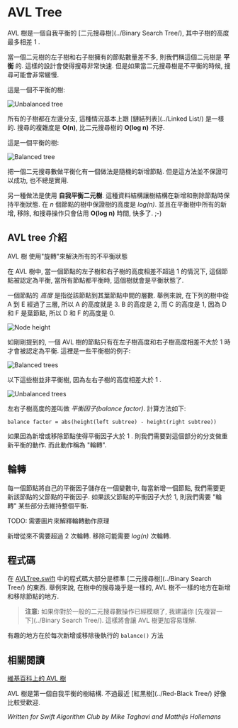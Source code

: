 # AVL Tree
<!--
An AVL tree is a self-balancing form of a [binary search tree](../Binary Search Tree/), in which the height of subtrees differ at most by only 1.

A binary tree is *balanced* when its left and right subtrees contain roughly the same number of nodes. That is what makes searching the tree really fast. But if a binary search tree is unbalanced, searching can become really slow.

This is an example of an unbalanced tree:

-->

AVL 樹是一個自我平衡的 [二元搜尋樹](../Binary Search Tree/), 其中子樹的高度最多相差 1 .

當一個二元樹的左子樹和右子樹擁有的節點數量差不多, 則我們稱這個二元樹是 **平衡** 的. 這樣的設計會使得搜尋非常快速. 但是如果當二元搜尋樹是不平衡的時候, 搜尋可能會非常緩慢.

這是一個不平衡的樹:

![Unbalanced tree](Images/Unbalanced.png)

<!--
All the children are in the left branch and none are in the right. This is essentially the same as a [linked list](../Linked List/). As a result, searching takes **O(n)** time instead of the much faster **O(log n)** that you'd expect from a binary search tree.

A balanced version of that tree would look like this:
-->

所有的子樹都在左邊分支, 這種情況基本上跟 [鏈結列表](../Linked List/) 是一樣的. 搜尋的複雜度是 **O(n)**, 比二元搜尋樹的 **O(log n)** 不好.

這是一個平衡的樹:

![Balanced tree](Images/Balanced.png)

<!--
One way to make the binary search tree balanced is to insert the nodes in a totally random order. But that doesn't guarantee success, nor is it always practical.

The other solution is to use a *self-balancing* binary tree. This type of data structure adjusts the tree to keep it balanced after you insert or delete nodes. The height of such a tree is guaranteed to be *log(n)* where *n* is the number nodes. On a balanced tree all insert, remove, and search operations take only **O(log n)** time. That means fast. ;-)
-->

把一個二元搜尋數做平衡化有一個做法是隨機的新增節點. 但是這方法並不保證可以成功, 也不總是實用.

另一種做法是使用 **自我平衡二元樹**. 這種資料結構讓樹結構在新增和刪除節點時保持平衡狀態. 在 *n* 個節點的樹中保證樹的高度是 *log(n)*. 並且在平衡樹中所有的新增, 移除, 和搜尋操作只會佔用 **O(log n)** 時間, 快多了. ;-)

<!--
## Introducing the AVL tree

An AVL tree fixes any imbalances by "rotating" the tree to the left or right.

A node in an AVL tree is considered balanced if its subtrees differ in "height" by at most 1. The tree itself is balanced if all its nodes are balanced.

The *height* of a node is how many steps it takes to get to that node's lowest leaf. For example, in the following tree it takes three steps to go from A to E, so the height of A is 3. The height of B is 2, the height of C is 1, and the height of the others is 0 because they are leaf nodes.

-->

## AVL tree 介紹

AVL 樹 使用"旋轉"來解決所有的不平衡狀態

在 AVL 樹中, 當一個節點的左子樹和右子樹的高度相差不超過 1 的情況下, 這個節點被認定為平衡, 當所有節點都平衡時, 這個樹就會是平衡狀態了.

一個節點的 *高度* 是指從該節點到其葉節點中間的層數. 舉例來說, 在下列的樹中從 A 到 E 經過了三層, 所以 A 的高度就是 3. B 的高度是 2, 而 C 的高度是 1, 因為 D 和 F 是葉節點, 所以 D 和 F 的高度是 0.

![Node height](Images/Height.png)

<!--
As mentioned, in an AVL tree a node is balanced if its left and right subtree have the same height. It doesn't have to be the exact same height, but the difference may not be greater than 1. These are all examples of balanced trees:
-->

如剛剛提到的, 一個 AVL 樹的節點只有在左子樹高度和右子樹高度相差不大於 1 時才會被認定為平衡. 這裡是一些平衡樹的例子:

![Balanced trees](Images/BalanceOK.png)

<!--
But the following are trees that are unbalanced, because the height of the left subtree is too large compared to the right subtree:
-->

以下這些樹並非平衡樹, 因為左右子樹的高度相差大於 1 .

![Unbalanced trees](Images/BalanceNotOK.png)

<!--
The difference between the heights of the left and right subtrees is called the *balance factor*. It is calculated as follows:

	balance factor = abs(height(left subtree) - height(right subtree))

If after an insertion or deletion the balance factor becomes greater than 1, then we need to re-balance this part of the AVL tree. And that is done with rotations.
-->

左右子樹高度的差叫做 *平衡因子(balance factor)*. 計算方法如下:

	balance factor = abs(height(left subtree) - height(right subtree))

如果因為新增或移除節點使得平衡因子大於 1 . 則我們需要對這個部分的分支做重新平衡的動作. 而此動作稱為 "輪轉".

<!--
## Rotations

Each tree node keeps track of its current balance factor in a variable. After inserting a new node, we need to update the balance factor of its parent node. If that balance factor becomes greater than 1, we "rotate" part of that tree to restore the balance.

TODO: describe with pictures how these rotations work

Insertion never needs more than 2 rotations. Removal might require up to *log(n)* rotations.
-->

## 輪轉

每一個節點將自己的平衡因子儲存在一個變數中, 每當新增一個節點, 我們需要更新該節點的父節點的平衡因子. 如果該父節點的平衡因子大於 1, 則我們需要 "輪轉" 某些部分去維持整個平衡.

TODO: 需要圖片來解釋輪轉動作原理

新增從來不需要超過 2 次輪轉. 移除可能需要 *log(n)* 次輪轉.

<!--
## The code

Most of the code in [AVLTree.swift](AVLTree.swift) is just regular [binary search tree](../Binary Search Tree/) stuff. You'll find this in any implementation of a binary search tree. For example, searching the tree is exactly the same. The only things that an AVL tree does slightly differently are inserting and deleting the nodes.

> **Note:** If you're a bit fuzzy on the regular operations of a binary search tree, I suggest you [catch up on those first](../Binary Search Tree/). It will make the rest of the AVL tree easier to understand.

The interesting bits are in the `balance()` method which is called after inserting or deleting a node. 
-->

## 程式碼

在 [AVLTree.swift](AVLTree.swift) 中的程式碼大部分是標準 [二元搜尋樹](../Binary Search Tree/) 的東西. 舉例來說, 在樹中的搜尋幾乎是一樣的, AVL 樹不一樣的地方在新增和移除節點的地方.


> **注意:** 如果你對於一般的二元搜尋數操作已經模糊了, 我建議你 [先複習一下](../Binary Search Tree/). 這樣將會讓 AVL 樹更加容易理解.

有趣的地方在於每次新增或移除後執行的 `balance()` 方法

<!--
## See also

[AVL tree on Wikipedia](https://en.wikipedia.org/wiki/AVL_tree)

AVL tree was the first self-balancing binary tree. These days, the [red-black tree](../Red-Black Tree/) seems to be more popular.
-->

## 相關閱讀

[維基百科上的 AVL 樹](https://en.wikipedia.org/wiki/AVL_tree)

AVL 樹是第一個自我平衡的樹結構. 不過最近 [紅黑樹](../Red-Black Tree/) 好像比較受歡迎.



*Written for Swift Algorithm Club by Mike Taghavi and Matthijs Hollemans*
